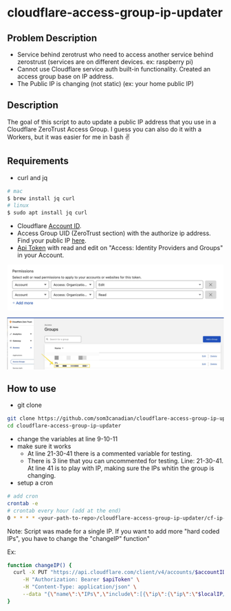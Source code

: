# cloudflare-access-group-ip-updater

## Problem Description

- Service behind zerotrust who need to access another service behind zerostrust (services are on different devices. ex: raspberry pi)
- Cannot use Cloudflare service auth built-in functionality. Created an access group base on IP address.
- The Public IP is changing (not static) (ex: your home public IP)

## Description

The goal of this script to auto update a public IP address that you use in a Cloudflare ZeroTrust Access Group. I guess you can also do it with a Workers, but it was easier for me in bash ✌️

## Requirements

- curl and jq

```bash
# mac
$ brew install jq curl
# linux
$ sudo apt install jq curl
```

- Cloudflare [Account ID](https://developers.cloudflare.com/fundamentals/get-started/basic-tasks/find-account-and-zone-ids/).
- Access Group UID (ZeroTrust section) with the authorize ip address. Find your public IP [here](https://ipinfo.io/).
- [Api Token](https://developers.cloudflare.com/fundamentals/api/get-started/create-token/) with read and edit on "Access: Identity Providers and Groups" in your Account.

![Token permissions](./images/screenshot1.jpg)

![Access Group UID](./images/screenshot2.jpg)

## How to use

- git clone

```bash
git clone https://github.com/som3canadian/cloudflare-access-group-ip-updater.git
cd cloudflare-access-group-ip-updater
```

- change the variables at line 9-10-11
- make sure it works
  - At line 21-30-41 there is a commented variable for testing.
  - There is 3 line that you can uncommented for testing. Line: 21-30-41. At line 41 is to play with IP, making sure the IPs whitin the group is changing.
- setup a cron

```bash
# add cron
crontab -e
# crontab every hour (add at the end)
0 * * * * <your-path-to-repo>/cloudflare-access-group-ip-updater/cf-ip-updater.sh
```

Note: Script was made for a single IP. If you want to add more "hard coded IPs", you have to change the "changeIP" function"

Ex:

```bash
function changeIP() {
  curl -X PUT "https://api.cloudflare.com/client/v4/accounts/$accountID/access/groups/$groupUID" \
     -H "Authorization: Bearer $apiToken" \
     -H "Content-Type: application/json" \
     --data "{\"name\":\"IPs\",\"include\":[{\"ip\":{\"ip\":\"$localIP/32\"}},{\"ip\":{\"ip\":\"<your-new-ip>/32\"}}],\"exclude\":[],\"require\":[]}"
}
```
